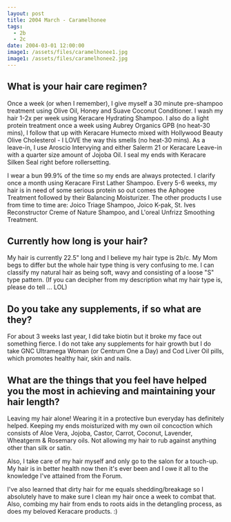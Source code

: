 ```yaml
---
layout: post
title: 2004 March - Caramelhonee
tags:
  - 2b
  - 2c
date: 2004-03-01 12:00:00
image1: /assets/files/caramelhonee1.jpg
image1: /assets/files/caramelhonee2.jpg
---
```

## What is your hair care regimen?

Once a week (or when I remember), I give myself a 30 minute pre-shampoo treatment using Olive Oil, Honey and Suave Coconut Conditioner. I wash my hair 1-2x per week using Keracare Hydrating Shampoo. I also do a light protein treatment once a week using Aubrey Organics GPB (no heat-30 mins), I follow that up with Keracare Humecto mixed with Hollywood Beauty Olive Cholesterol - I LOVE the way this smells (no heat-30 mins). As a leave-in, I use Aroscio Intervying and either Salerm 21 or Keracare Leave-in with a quarter size amount of Jojoba Oil. I seal my ends with Keracare Silken Seal right before rollersetting.

I wear a bun 99.9% of the time so my ends are always protected. I clarify once a month using Keracare First Lather Shampoo. Every 5-6 weeks, my hair is in need of some serious protein so out comes the Aphogee Treatment followed by their Balancing Moisturizer. The other products I use from time to time are: Joico Triage Shampoo, Joico K-pak, St. Ives Reconstructor Creme of Nature Shampoo, and L'oreal Unfrizz Smoothing Treatment.

## Currently how long is your hair?

My hair is currently 22.5" long and I believe my hair type is 2b/c. My Mom begs to differ but the whole hair type thing is very confusing to me. I can classify my natural hair as being soft, wavy and consisting of a loose "S" type pattern. (If you can decipher from my description what my hair type is, please do tell ... LOL)

## Do you take any supplements, if so what are they?

For about 3 weeks last year, I did take biotin but it broke my face out something fierce. I do not take any supplements for hair growth but I do take GNC Ultramega Woman (or Centrum One a Day) and Cod Liver Oil pills, which promotes healthy hair, skin and nails.

## What are the things that you feel have helped you the most in achieving and maintaining your hair length?

Leaving my hair alone! Wearing it in a protective bun everyday has definitely helped. Keeping my ends moisturized with my own oil concoction which consists of Aloe Vera, Jojoba, Castor, Carrot, Coconut, Lavender, Wheatgerm & Rosemary oils. Not allowing my hair to rub against anything other than silk or satin.

Also, I take care of my hair myself and only go to the salon for a touch-up. My hair is in better health now then it's ever been and I owe it all to the knowledge I've attained from the Forum.

I've also learned that dirty hair for me equals shedding/breakage so I absolutely have to make sure I clean my hair once a week to combat that. Also, combing my hair from ends to roots aids in the detangling process, as does my beloved Keracare products. :)
